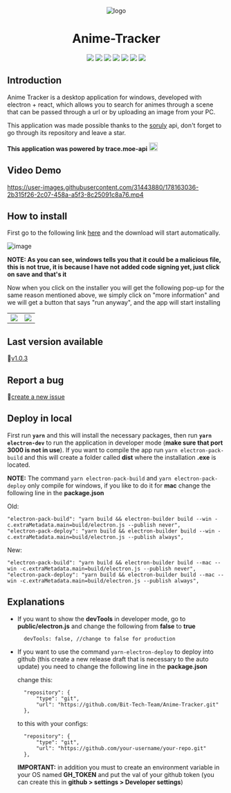 <p align="center">
    <img src="https://drive.google.com/uc?export=view&id=15id50RkDQplGHQLVoLKVSX-J6H43iyIS" alt="logo" />
</p>

<h1 align="center">
    Anime-Tracker
</h1>

<p align="center">
 <img src="https://img.shields.io/github/stars/Bit-Tech-Team/Anime-Tracker?style=social" />
 <img src="https://img.shields.io/github/forks/Bit-Tech-Team/Anime-Tracker?style=social" />
 <img src="https://img.shields.io/github/v/release/Bit-Tech-Team/Anime-Tracker" />
 <img src="https://img.shields.io/github/downloads/Bit-Tech-Team/Anime-Tracker/total?color=blue" />
 <img src="https://img.shields.io/github/issues-closed-raw/Bit-Tech-Team/Anime-Tracker" />
 <img src="https://img.shields.io/github/issues-raw/Bit-Tech-Team/Anime-Tracker" />
 <img src="https://img.shields.io/github/issues-pr-closed-raw/Bit-Tech-Team/Anime-Tracker" />
</p>

## Introduction

<p>
Anime Tracker is a desktop application for windows, developed with electron + react, which allows you to search for animes through
a scene that can be passed through a url or by uploading an image from your PC.

This application was made possible thanks to the [soruly](https://github.com/soruly) api, don't forget to go through its repository and leave a star.

**This application was powered by trace.moe-api** <a href="https://github.com/soruly/trace.moe-api"><img width="20px" height="20px" src="https://www.seekpng.com/png/detail/101-1017465_github-github-icon-png-grey.png" /></a>
</p>

## Video Demo

<https://user-images.githubusercontent.com/31443880/178163036-2b315f26-2c07-458a-a5f3-8c25091c8a76.mp4>

## How to install

First go to the following link [here](https://github.com/Bit-Tech-Team/Anime-Tracker/releases/download/v1.0.4/AnimeTracker-Setup-1.0.4.exe) 
and the download will start automatically.

![image](https://user-images.githubusercontent.com/31443880/187171283-9d1e0bb1-67bd-448b-9d9d-b83a0ce8c356.png)

**NOTE: As you can see, windows tells you that it could be a malicious file, this is not true, it is because I have not added code signing yet, just click on save and that's it**

Now when you click on the installer you will get the following pop-up for the same reason mentioned above, we simply click on "more information" and we will get a button that says "run anyway", and the app will start installing

<table>
    <tr>
        <td>
            <img src="https://user-images.githubusercontent.com/31443880/187172346-8f5f0579-5463-4222-a1ee-e0118c541367.png" />
        </td>        
        <td>
            <img src="https://user-images.githubusercontent.com/31443880/187172607-04a4f859-99e9-48d8-bc9f-dd933ce82c1d.png" />
        </td>
    </tr>
</table>


## Last version available

🚀[v1.0.3](https://github.com/Bit-Tech-Team/Anime-Tracker/releases/download/v1.0.3/AnimeTracker-Setup-1.0.3.exe)

## Report a bug

🐛[create a new issue](https://github.com/Bit-Tech-Team/Anime-Tracker/issues/new)

## Deploy in local

First run **``yarn``** and this will install the necessary packages, then run **``yarn electron-dev``** to run the application in developer mode (**make sure that port 3000 is not in use**). If you want to compile the app run ``yarn electron-pack-build`` and this will create a folder called **dist** where the installation **.exe** is located.

**NOTE:** The command ``yarn electron-pack-build`` and ``yarn electron-pack-deploy`` only compile for windows, if you like to do it for **mac** change the following line in the **package.json**

Old:

    "electron-pack-build": "yarn build && electron-builder build --win -c.extraMetadata.main=build/electron.js --publish never",
    "electron-pack-deploy": "yarn build && electron-builder build --win -c.extraMetadata.main=build/electron.js --publish always",

New:

    "electron-pack-build": "yarn build && electron-builder build --mac --win -c.extraMetadata.main=build/electron.js --publish never",
    "electron-pack-deploy": "yarn build && electron-builder build --mac --win -c.extraMetadata.main=build/electron.js --publish always",

## Explanations

- If you want to show the **devTools** in developer mode, go to **public/electron.js** and change the following from **false** to **true**

        devTools: false, //change to false for production

- If you want to use the command ``yarn-electron-deploy`` to deploy into github (this create a new release draft that is necessary to the auto update) you need to change the following line in the **package.json**

    change this:

        "repository": {
            "type": "git",
            "url": "https://github.com/Bit-Tech-Team/Anime-Tracker.git"
        },

    to this with your configs:

        "repository": {
            "type": "git",
            "url": "https://github.com/your-username/your-repo.git"
        },

    **IMPORTANT:** in addition you must to create an environment variable in your OS named **GH_TOKEN** and put the val of your github token (you can create this in **github > settings > Developer settings**)

